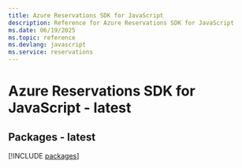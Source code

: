 ```yaml
---
title: Azure Reservations SDK for JavaScript
description: Reference for Azure Reservations SDK for JavaScript
ms.date: 06/19/2025
ms.topic: reference
ms.devlang: javascript
ms.service: reservations
---
```

# Azure Reservations SDK for JavaScript - latest
## Packages - latest
[!INCLUDE [packages](reservations-index.md)]